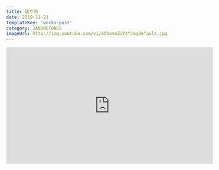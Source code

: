 ```yaml
---
title: 通り雨
date: 2019-11-21
templateKey: 'works-post'
category: JANOMETONES
imageUrl: http://img.youtube.com/vi/wObevmZiYzY/mqdefault.jpg
---
```

<iframe width="560" height="315" src="https://www.youtube.com/embed/wObevmZiYzY" frameBorder="0" allow="accelerometer; autoplay; encrypted-media; gyroscope; picture-in-picture" allowFullScreen></iframe>